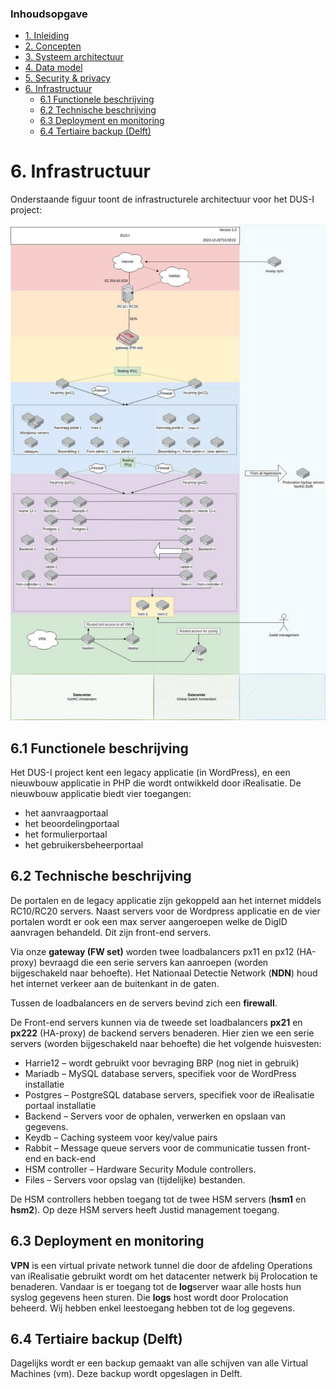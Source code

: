 ### Inhoudsopgave
* [1. Inleiding](1.%20Inleiding.md)
* [2. Concepten](2.%20Concepten.md)
* [3. Systeem architectuur](3.%20Systeem%20architectuur.md)
* [4. Data model](4.%20Data%20model.md)
* [5. Security & privacy](5.%20Security%20en%20privacy.md)
* [6. Infrastructuur](#6-infrastructuur)
  * [6.1 Functionele beschrijving](#61-functionele-beschrijving)
  * [6.2 Technische beschrijving](#62-technische-beschrijving)
  * [6.3 Deployment en monitoring](#63-deployment-en-monitoring)
  * [6.4 Tertiaire backup (Delft)](#64-tertiaire-backup-delft)

# 6. Infrastructuur
Onderstaande figuur toont de infrastructurele architectuur voor het DUS-I project:

![Infrastructuur](images/infrastructuur.svg)

## 6.1 Functionele beschrijving
Het DUS-I project kent een legacy applicatie (in WordPress), en een nieuwbouw applicatie in PHP die wordt ontwikkeld 
door iRealisatie. De nieuwbouw applicatie biedt vier toegangen:

* het aanvraagportaal
* het beoordelingportaal
* het formulierportaal
* het gebruikersbeheerportaal

## 6.2 Technische beschrijving
De portalen en de legacy applicatie zijn gekoppeld aan het internet middels RC10/RC20 servers. Naast servers voor de 
Wordpress applicatie en de vier portalen wordt er ook een max server aangeroepen welke de DigID aanvragen behandeld. 
Dit zijn front-end servers.

Via onze **gateway (FW set)** worden twee loadbalancers px11 en px12 (HA-proxy) bevraagd die een serie servers kan 
aanroepen (worden bijgeschakeld naar behoefte). Het Nationaal Detectie Network (**NDN**) houd het internet verkeer aan 
de buitenkant in de gaten. 
 
Tussen de loadbalancers en de servers bevind zich een **firewall**.

De Front-end servers kunnen via de tweede set loadbalancers **px21** en **px222** (HA-proxy) de backend servers 
benaderen. Hier zien we een serie servers (worden bijgeschakeld naar behoefte) die het volgende huisvesten:

* Harrie12 – wordt gebruikt voor bevraging BRP (nog niet in gebruik)
* Mariadb – MySQL database servers, specifiek voor de WordPress installatie
* Postgres – PostgreSQL database servers, specifiek voor de iRealisatie portaal installatie
* Backend – Servers voor de ophalen, verwerken en opslaan van gegevens.
* Keydb – Caching systeem voor key/value pairs
* Rabbit – Message queue servers voor de communicatie tussen front-end en back-end
* HSM controller – Hardware Security Module controllers.
* Files – Servers voor opslag van (tijdelijke) bestanden.

De HSM controllers hebben toegang tot de twee HSM servers (**hsm1** en **hsm2**). Op deze HSM servers heeft Justid 
management toegang. 

## 6.3 Deployment en monitoring
**VPN** is een virtual private network tunnel die door de afdeling Operations van iRealisatie gebruikt wordt om het 
datacenter netwerk bij Prolocation te benaderen.  Vandaar is er toegang tot de **log**server waar alle hosts hun syslog 
gegevens heen sturen. Die **logs** host wordt door Prolocation beheerd. Wij hebben enkel leestoegang hebben tot de log 
gegevens.
     
## 6.4 Tertiaire backup (Delft)
Dagelijks wordt er een backup gemaakt van alle schijven van alle Virtual Machines (vm). Deze backup wordt 
opgeslagen in Delft.
